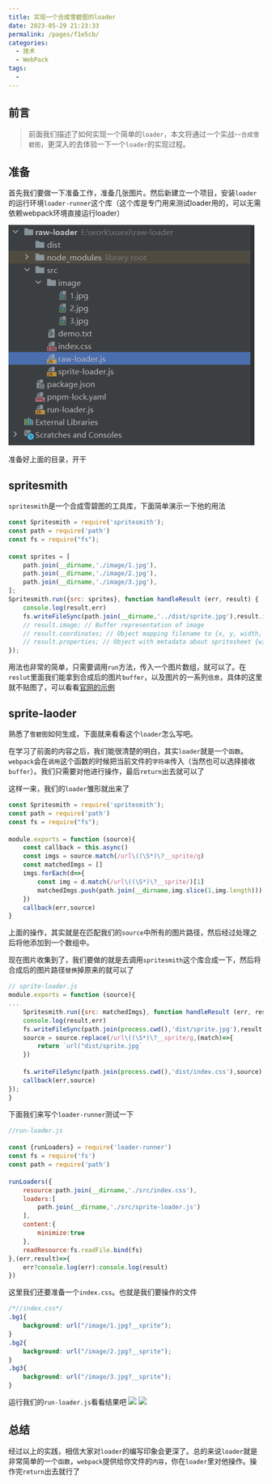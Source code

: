 ```yaml
---
title: 实现一个合成雪碧图的loader
date: 2023-05-29 21:23:33
permalink: /pages/f1e5cb/
categories:
  - 技术
  - WebPack
tags:
  - 
---
```

## 前言
> 前面我们描述了如何实现一个简单的``loader``，本文将通过一个实战--``合成雪碧图``，更深入的去体验一下一个``loader``的实现过程。

## 准备
首先我们要做一下准备工作，准备几张图片。然后新建立一个项目，安装``loader``的运行环境``loader-runner``这个库（这个库是专门用来测试loader用的，可以无需依赖webpack环境直接运行loader）

<img class="img" src="../../.vuepress/public/wp_1.png">

准备好上面的目录，开干

## spritesmith
``spritesmith``是一个合成雪碧图的工具库，下面简单演示一下他的用法
```js
const Spritesmith = require('spritesmith');
const path = require('path')
const fs = require("fs");

const sprites = [
    path.join(__dirname,'./image/1.jpg'),
    path.join(__dirname,'./image/2.jpg'),
    path.join(__dirname,'./image/3.jpg'),
];
Spritesmith.run({src: sprites}, function handleResult (err, result) {
    console.log(result,err)
    fs.writeFileSync(path.join(__dirname,'../dist/sprite.jpg'),result.image)
    // result.image; // Buffer representation of image
    // result.coordinates; // Object mapping filename to {x, y, width, height} of image
    // result.properties; // Object with metadata about spritesheet {width, height}
});
```
用法也非常的简单，只需要调用``run``方法，传入一个图片数组，就可以了。在``reslut``里面我们能拿到合成后的图片``buffer``，以及图片的一系列``信息``，具体的这里就不贴图了，可以看看[官网的示例](https://www.npmjs.com/package/spritesmith)

## sprite-laoder
熟悉了``雪碧图``如何生成，下面就来看看这个``loader``怎么写吧。

在学习了前面的内容之后，我们能很清楚的明白，其实``loader``就是一个``函数``。``webpack``会在``调用``这个函数的时候把当前文件的``字符串``传入（当然也可以选择接收``buffer``）。我们只需要对他进行操作，最后``return``出去就可以了

这样一来，我们的``loader``雏形就出来了
```js
const Spritesmith = require('spritesmith');
const path = require('path')
const fs = require("fs");

module.exports = function (source){
    const callback = this.async()
    const imgs = source.match(/url\((\S*)\?__sprite/g)
    const matchedImgs = []
    imgs.forEach(d=>{
        const img = d.match(/url\((\S*)\?__sprite/)[1]
        matchedImgs.push(path.join(__dirname,img.slice(1,img.length)))
    })
    callback(err,source)
}
```
上面的操作，其实就是在匹配我们的``source``中所有的图片路径，然后经过处理之后将他添加到一个数组中。

现在图片收集到了，我们要做的就是去调用``spritesmith``这个库合成一下，然后将合成后的图片路径``替换``掉原来的就可以了
```js
// sprite-loader.js
module.exports = function (source){
...
    Spritesmith.run({src: matchedImgs}, function handleResult (err, result) {
    console.log(result,err)
    fs.writeFileSync(path.join(process.cwd(),'dist/sprite.jpg'),result.image)
    source = source.replace(/url\((\S*)\?__sprite/g,(match)=>{
        return `url("dist/sprite.jpg`
    })

    fs.writeFileSync(path.join(process.cwd(),'dist/index.css'),source)
    callback(err,source)
});
}
```
下面我们来写个``loader-runner``测试一下
```js
//run-loader.js

const {runLoaders} = require('loader-runner')
const fs = require('fs')
const path = require('path')

runLoaders({
    resource:path.join(__dirname,'./src/index.css'),
    loaders:[
        path.join(__dirname,'./src/sprite-loader.js')
    ],
    content:{
        minimize:true
    },
    readResource:fs.readFile.bind(fs)
},(err,result)=>{
    err?console.log(err):console.log(result)
})

```
这里我们还要准备一个``index.css``。也就是我们要操作的文件
```css
/*//index.css*/
.bg1{
    background: url("/image/1.jpg?__sprite");
}
.bg2{
    background: url("/image/2.jpg?__sprite");
}
.bg3{
    background: url("/image/3.jpg?__sprite");
}
```
运行我们的``run-loader.js``看看结果吧
<img class="img" src="https://pic.imgdb.cn/item/6474ab22f024cca173669ba3.jpg">
<img class="img" src="https://pic.imgdb.cn/item/6474ab34f024cca17366b203.jpg">

## 总结
经过以上的实践，相信大家对``loader``的编写印象会更深了。总的来说``loader``就是非常简单的一个``函数``，``webpack``提供给你文件的``内容``，你在``loader``里对他操作。操作完``return``出去就行了
